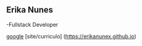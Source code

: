 ## Erika Nunes
-Fullstack Developer


[google](https://www.google.com/)
[site/curriculo] (https://erikanunex.github.io)
